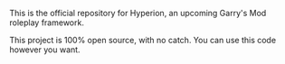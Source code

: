 This is the official repository for Hyperion, an upcoming Garry's Mod roleplay framework.

This project is 100% open source, with no catch. You can use this code however you want.